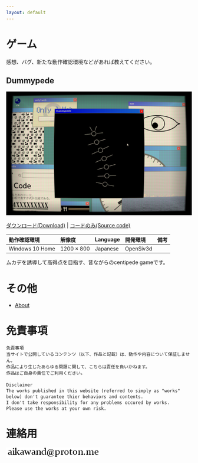 ```yaml
---
layout: default
---
```


# ゲーム

感想、バグ、新たな動作確認環境などがあれば教えてください。


## Dummypede

![dummypede](./images/dummypede.png)

[ダウンロード(Download)](https://www.dropbox.com/s/35oo8bhn389pecl/dummypede.zip?dl=0) | 
[コードのみ(Source code)](https://github.com/Aikawa3311/Dummypede)

| 動作確認環境 | 解像度 | Language | 開発環境 | 備考 |
|:------------|:-------|:--------|:----|:----|
| Windows 10 Home | 1200 × 800 | Japanese | OpenSiv3d | |

ムカデを誘導して高得点を目指す、昔ながらのcentipede gameです。


# その他

- [About](./docs/about.md)


# 免責事項

```
免責事項
当サイトで公開しているコンテンツ（以下、作品と記載）は、動作や内容について保証しません。
作品により生じたあらゆる問題に関して、こちらは責任を負いかねます。
作品はご自身の責任でご利用ください。

Disclaimer
The works published in this website (referred to simply as "works" below) don't guarantee thier behaviors and contents.
I don't take responsibility for any problems occured by works.
Please use the works at your own risk.
```


# 連絡用

![addr](./images/addr_bl.png)

